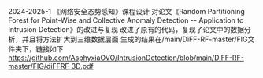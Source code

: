 2024-2025-1 《网络安全态势感知》课程设计
对论文《Random Partitioning Forest for Point-Wise and Collective Anomaly Detection -- Application to Intrusion Detection》的改进与复现
改进了原有的代码，复现了论文中的数据分析，并且将方法扩大到三维数据层面
生成的结果在/main/DiFF-RF-master/FIG文件夹下，链接如下
https://github.com/AsphyxiaOVO/IntrusionDetection/blob/main/DiFF-RF-master/FIG/diFFRF_3D.pdf
